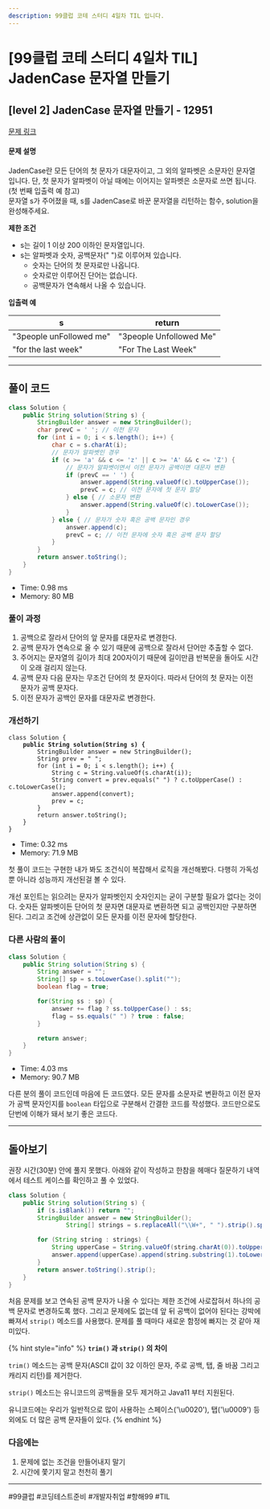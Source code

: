 ```yaml
---
description: 99클럽 코테 스터디 4일차 TIL 입니다.
---
```


# \[99클럽 코테 스터디 4일차 TIL] JadenCase 문자열 만들기

## \[level 2] JadenCase 문자열 만들기 - 12951

[문제 링크](https://school.programmers.co.kr/learn/courses/30/lessons/12951?language=java)

#### 문제 설명

JadenCase란 모든 단어의 첫 문자가 대문자이고, 그 외의 알파벳은 소문자인 문자열입니다. 단, 첫 문자가 알파벳이 아닐 때에는 이어지는 알파벳은 소문자로 쓰면 됩니다. (첫 번째 입출력 예 참고)\
문자열 s가 주어졌을 때, s를 JadenCase로 바꾼 문자열을 리턴하는 함수, solution을 완성해주세요.

**제한 조건**

* s는 길이 1 이상 200 이하인 문자열입니다.
* s는 알파벳과 숫자, 공백문자(" ")로 이루어져 있습니다.
  * 숫자는 단어의 첫 문자로만 나옵니다.
  * 숫자로만 이루어진 단어는 없습니다.
  * 공백문자가 연속해서 나올 수 있습니다.

**입출력 예**

| s                       | return                  |
| ----------------------- | ----------------------- |
| "3people unFollowed me" | "3people Unfollowed Me" |
| "for the last week"     | "For The Last Week"     |

***

## 풀이 코드

```java
class Solution {
    public String solution(String s) {
        StringBuilder answer = new StringBuilder();
        char prevC = ' '; // 이전 문자
        for (int i = 0; i < s.length(); i++) {
            char c = s.charAt(i);
            // 문자가 알파벳인 경우
            if (c >= 'a' && c <= 'z' || c >= 'A' && c <= 'Z') {
                // 문자가 알파벳이면서 이전 문자가 공백이면 대문자 변환
                if (prevC == ' ') {
                    answer.append(String.valueOf(c).toUpperCase());
                    prevC = c; // 이전 문자에 첫 문자 할당
                } else { // 소문자 변환
                    answer.append(String.valueOf(c).toLowerCase());
                }
            } else { // 문자가 숫자 혹은 공백 문자인 경우
                answer.append(c);
                prevC = c; // 이전 문자에 숫자 혹은 공백 문자 할당
            }
        }
        return answer.toString();
    }
}
```

* Time: 0.98 ms
* Memory: 80 MB

### 풀이 과정

1. 공백으로 잘라서 단어의 앞 문자를 대문자로 변경한다.
2. 공백 문자가 연속으로 올 수 있기 때문에 공백으로 잘라서 단어만 추출할 수 없다.
3. 주어지는 문자열의 길이가 최대 200자이기 때문에 길이만큼 반복문을 돌아도 시간이 오래 걸리지 않는다.
4. 공백 문자 다음 문자는 무조건 단어의 첫 문자이다. 따라서 단어의 첫 문자는 이전 문자가 공백 문자다.
5. 이전 문자가 공백인 문자를 대문자로 변경한다.

### 개선하기

<pre class="language-java"><code class="lang-java">class Solution {
<strong>    public String solution(String s) {
</strong>        StringBuilder answer = new StringBuilder();
        String prev = " ";
        for (int i = 0; i &#x3C; s.length(); i++) {
            String c = String.valueOf(s.charAt(i));
            String convert = prev.equals(" ") ? c.toUpperCase() : c.toLowerCase();
            answer.append(convert);
            prev = c;
        }
        return answer.toString();
    }
}
</code></pre>

* Time: 0.32 ms
* Memory: 71.9 MB

첫 풀이 코드는 구현한 내가 봐도 조건식이 복잡해서 로직을 개선해봤다. 다행히 가독성뿐 아니라 성능까지 개선된걸 볼 수 있다.

개선 포인트는 읽으려는 문자가 알파벳인지 숫자인지는 굳이 구분할 필요가 없다는 것이다. 숫자든 알파벳이든 단어의 첫 문자면 대문자로 변환하면 되고 공백인지만 구분하면 된다. 그리고 조건에 상관없이 모든 문자를 이전 문자에 할당한다.

### 다른 사람의 풀이

```java
class Solution {
    public String solution(String s) {
        String answer = "";
        String[] sp = s.toLowerCase().split("");
        boolean flag = true;

        for(String ss : sp) {
            answer += flag ? ss.toUpperCase() : ss;
            flag = ss.equals(" ") ? true : false;
        }

        return answer;
    }
}
```

* Time: 4.03 ms
* Memory: 90.7 MB

다른 분의 풀이 코드인데 마음에 든 코드였다. 모든 문자를 소문자로 변환하고 이전 문자가 공백 문자인지를 `boolean` 타입으로 구분해서 간결한 코드를 작성했다. 코드만으로도 단번에 이해가 돼서 보기 좋은 코드다.

***

## 돌아보기

권장 시간(30분) 안에 풀지 못했다. 아래와 같이 작성하고 한참을 헤매다 질문하기 내역에서 테스트 케이스를 확인하고 풀 수 있었다.

```java
class Solution {
    public String solution(String s) {
        if (s.isBlank()) return "";
        StringBuilder answer = new StringBuilder();
                String[] strings = s.replaceAll("\\W+", " ").strip().split(" ");

        for (String string : strings) {
            String upperCase = String.valueOf(string.charAt(0)).toUpperCase();
            answer.append(upperCase).append(string.substring(1).toLowerCase()).append(" ");
        }
        return answer.toString().strip();
    }
}
```

처음 문제를 보고 연속된 공백 문자가 나올 수 있다는 제한 조건에 사로잡혀서 하나의 공백 문자로 변경하도록 했다. 그리고 문제에도 없는데 앞 뒤 공백이 없어야 된다는 강박에 빠져서 `strip()` 메소드를 사용했다. 문제를 풀 때마다 새로운 함정에 빠지는 것 같아 재미있다.

{% hint style="info" %}
**`trim()` 과 `strip()` 의 차이**

`trim()` 메소드는 공백 문자(ASCII 값이 32 이하인 문자, 주로 공백, 탭, 줄 바꿈 그리고 캐리지 리턴)를 제거한다.

`strip()` 메소드는 유니코드의 공백들을 모두 제거하고 Java11 부터 지원된다.

유니코드에는 우리가 일반적으로 많이 사용하는 스페이스('\u0020'), 탭('\u0009') 등 외에도 더 많은 공백 문자들이 있다.
{% endhint %}

### 다음에는

1. 문제에 없는 조건을 만들어내지 말기
2. 시간에 쫓기지 말고 천천히 풀기

***

\#99클럽 #코딩테스트준비 #개발자취업 #항해99 #TIL

